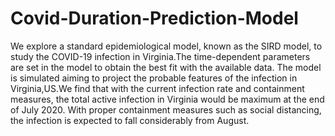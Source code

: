 # Covid-Duration-Prediction-Model
We explore a standard epidemiological model, known as the SIRD model, to study the COVID-19 infection in Virginia.The time-dependent parameters are set in the model to obtain the best fit with the available data. The model is simulated aiming to project the probable features of the infection in Virginia,US.We find that with the current infection rate and containment measures, the total active infection in Virginia would be maximum at the end of  July 2020. With proper containment measures such as social distancing, the infection is expected to fall considerably from August.

